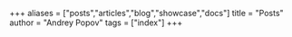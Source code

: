 +++
aliases = ["posts","articles","blog","showcase","docs"]
title = "Posts"
author = "Andrey Popov"
tags = ["index"]
+++